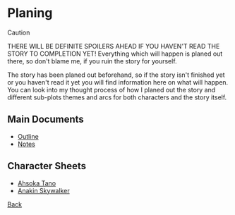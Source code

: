 # Planing
> [!CAUTION]
> THERE WILL BE DEFINITE SPOILERS AHEAD IF YOU HAVEN'T READ THE STORY TO COMPLETION YET! Everything which will happen is planed out there, so don't blame me, if you ruin the story for yourself.

The story has been planed out beforehand, so if the story isn't finished yet or you haven't read it yet you will find information here on what will happen. You can look into my thought process of how I planed out the story and different sub-plots themes and arcs for both characters and the story itself.

## Main Documents
- [Outline](/Star%20Wars/Series/I%20am%20not%20leaving%20again/Planing/Outline.md)
- [Notes](/Star%20Wars/Series/I%20am%20not%20leaving%20again/Planing/Notes.md)

## Character Sheets
- [Ahsoka Tano](/Star%20Wars/Series/I%20am%20not%20leaving%20again/Planing/Character%20Sheets/Ahsoka%20Tano.md)
- [Anakin Skywalker](/Star%20Wars/Series/I%20am%20not%20leaving%20again/Planing/Character%20Sheets/Anakin%20Skywalker.md)

[Back](/Star%20Wars/Series/I%20am%20not%20leaving%20again/README.md)